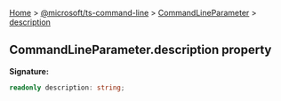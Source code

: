 [Home](./index) &gt; [@microsoft/ts-command-line](./ts-command-line.md) &gt; [CommandLineParameter](./ts-command-line.commandlineparameter.md) &gt; [description](./ts-command-line.commandlineparameter.description.md)

## CommandLineParameter.description property


<b>Signature:</b>

```typescript
readonly description: string;
```
